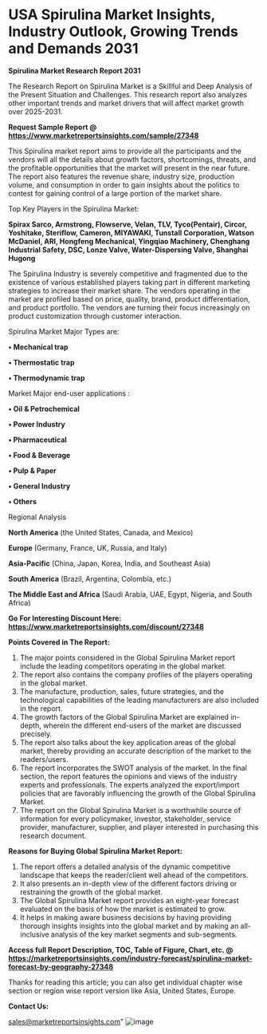 # USA Spirulina Market Insights, Industry Outlook, Growing Trends and Demands 2031

<strong>Spirulina Market Research Report 2031</strong>

The Research Report on Spirulina Market is a Skillful and Deep Analysis of the Present Situation and Challenges. This research report also analyzes other important trends and market drivers that will affect market growth over 2025-2031.

<strong>Request Sample Report @ <a href=https://www.marketreportsinsights.com/sample/27348>https://www.marketreportsinsights.com/sample/27348</a></strong>

This Spirulina market report aims to provide all the participants and the vendors will all the details about growth factors, shortcomings, threats, and the profitable opportunities that the market will present in the near future. The report also features the revenue share, industry size, production volume, and consumption in order to gain insights about the politics to contest for gaining control of a large portion of the market share.

Top Key Players in the Spirulina Market:

<strong>Spirax Sarco, Armstrong, Flowserve, Velan, TLV, Tyco(Pentair), Circor, Yoshitake, Steriflow, Cameron, MIYAWAKI, Tunstall Corporation, Watson McDaniel, ARI, Hongfeng Mechanical, Yingqiao Machinery, Chenghang Industrial Safety, DSC, Lonze Valve, Water-Dispersing Valve, Shanghai Hugong</strong>

The Spirulina Industry is severely competitive and fragmented due to the existence of various established players taking part in different marketing strategies to increase their market share. The vendors operating in the market are profiled based on price, quality, brand, product differentiation, and product portfolio. The vendors are turning their focus increasingly on product customization through customer interaction.

Spirulina Market Major Types are:

<strong>• Mechanical trap

• Thermostatic trap

• Thermodynamic trap</strong>

Market Major end-user applications :

<strong>• Oil & Petrochemical

• Power Industry

• Pharmaceutical

• Food & Beverage

• Pulp & Paper

• General Industry

• Others</strong>

Regional Analysis

</u><strong><b>North America</b></strong> (the United States, Canada, and Mexico)

<strong><b>Europe </b></strong>(Germany, France, UK, Russia, and Italy)

<strong><b>Asia-Pacific</b></strong> (China, Japan, Korea, India, and Southeast Asia)

<strong><b>South America</b></strong> (Brazil, Argentina, Colombia, etc.)

<strong><b>The Middle East and Africa</b></strong> (Saudi Arabia, UAE, Egypt, Nigeria, and South Africa)

<strong>Go For Interesting Discount Here: <a href=https://www.marketreportsinsights.com/discount/27348>https://www.marketreportsinsights.com/discount/27348</a></strong>

<strong>Points Covered in The Report:</strong>
<ol>
  <li>The major points considered in the Global Spirulina Market report include the leading competitors operating in the global market.</li>
  <li>The report also contains the company profiles of the players operating in the global market.</li>
  <li>The manufacture, production, sales, future strategies, and the technological capabilities of the leading manufacturers are also included in the report.</li>
  <li>The growth factors of the Global Spirulina Market are explained in-depth, wherein the different end-users of the market are discussed precisely.</li>
  <li>The report also talks about the key application areas of the global market, thereby providing an accurate description of the market to the readers/users.</li>
  <li>The report incorporates the SWOT analysis of the market. In the final section, the report features the opinions and views of the industry experts and professionals. The experts analyzed the export/import policies that are favorably influencing the growth of the Global Spirulina Market.</li>
  <li>The report on the Global Spirulina Market is a worthwhile source of information for every policymaker, investor, stakeholder, service provider, manufacturer, supplier, and player interested in purchasing this research document.</li>
</ol>
<strong>Reasons for Buying Global Spirulina Market Report:</strong>

<ol>
  <li>The report offers a detailed analysis of the dynamic competitive landscape that keeps the reader/client well ahead of the competitors.</li>
  <li>It also presents an in-depth view of the different factors driving or restraining the growth of the global market.</li>
  <li>The Global Spirulina Market report provides an eight-year forecast evaluated on the basis of how the market is estimated to grow.</li>
  <li>It helps in making aware business decisions by having providing thorough insights insights into the global market and by making an all-inclusive analysis of the key market segments and sub-segments.</li>
</ol>
<strong>Access full Report Description, TOC, Table of Figure, Chart, etc. @ <a href=https://marketreportsinsights.com/industry-forecast/spirulina-market-forecast-by-geography-27348>https://marketreportsinsights.com/industry-forecast/spirulina-market-forecast-by-geography-27348</a></strong>


Thanks for reading this article; you can also get individual chapter wise section or region wise report version like Asia, United States, Europe.

<strong>Contact Us:</strong>

sales@marketreportsinsights.com"
![image](https://github.com/user-attachments/assets/fa593ffd-53c0-4c4b-822c-324855731162)
